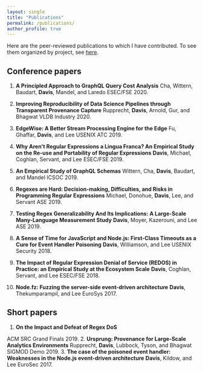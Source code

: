 ```yaml
---
layout: single
title: "Publications"
permalink: /publications/
author_profile: true
---
```


Here are the peer-reviewed publications to which I have contributed.
To see them organized by project, see [here](/research).

## Conference papers

1. **A Principled Approach to GraphQL Query Cost Analysis**
 Cha, Wittern, Baudart, **Davis**, Mandel, and Laredo
 ESEC/FSE 2020.
 <a href="https://zenodo.org/record/3878220#.XvTDvZNKhQI"><i class="fas fa-truck"></i></a> <a href="https://medium.com/@davisjam/a-principled-approach-to-graphql-query-cost-analysis-8c7243de42c1"><i class="fab fa-medium"></i></a>
2. **Improving Reproducibility of Data Science Pipelines through Transparent Provenance Capture**
 Rupprecht, **Davis**, Arnold, Gur, and Bhagwat
 VLDB Industry 2020.
 
3. **EdgeWise: A Better Stream Processing Engine for the Edge**
 Fu, Ghaffar, **Davis**, and Lee
 USENIX ATC 2019.
 <a href="{{ site.url }}/{{ site.baseurl }}/{{ site.filesurl }}/publications/FuGhaffarDavisLee-EdgeWise-ATC19.pdf"><i class="fas fa-file-pdf"></i></a> <a href="{{ site.url }}/{{ site.baseurl }}/{{ site.filesurl }}/publications/FuGhaffarDavisLee-EdgeWise-ATC19-slides.pptx"><i class="fas fa-file-powerpoint"></i></a> <a href="https://github.com/VTLeeLab/EdgeWise-ATC-19"><i class="fas fa-truck"></i></a> <a href="https://medium.com/@davisjam/edgewise-a-better-stream-processing-engine-for-the-edge-898cc0d3e5fe"><i class="fab fa-medium"></i></a>
4. **Why Aren't Regular Expressions a Lingua Franca? An Empirical Study on the Re-use and Portability of Regular Expressions**
 **Davis**, Michael, Coghlan, Servant, and Lee
 ESEC/FSE 2019.
 <a href="{{ site.url }}/{{ site.baseurl }}/{{ site.filesurl }}/publications/DavisMichaelCoghlanServantLee-LinguaFranca-ESECFSE19.pdf"><i class="fas fa-file-pdf"></i></a> <a href="{{ site.url }}/{{ site.baseurl }}/{{ site.filesurl }}/publications/DavisMichaelCoghlanServantLee-LinguaFranca-ESECFSE19-slides.pptx"><i class="fas fa-file-powerpoint"></i></a> <a href="https://doi.org/10.5281/zenodo.3257777"><i class="fas fa-truck"></i></a> <a href="https://medium.com/@davisjam/why-arent-regexes-a-lingua-franca-esecfse19-a36348df3a2"><i class="fab fa-medium"></i></a>
5. **An Empirical Study of GraphQL Schemas**
 Wittern, Cha, **Davis**, Baudart, and Mandel
 ICSOC 2019.
 <a href="{{ site.url }}/{{ site.baseurl }}/{{ site.filesurl }}/publications/WitternChaDavisBaudartMandel-EmpiricalGraphQL-ICSOC19.pdf"><i class="fas fa-file-pdf"></i></a> <a href="{{ site.url }}/{{ site.baseurl }}/{{ site.filesurl }}/publications/WitternChaDavisBaudartMandel-EmpiricalGraphQL-ICSOC19-slides-modified.pptx"><i class="fas fa-file-powerpoint"></i></a> <a href="https://zenodo.org/record/3352420#.XvuF8JNKhQI"><i class="fas fa-truck"></i></a> <a href="https://www.youtube.com/watch?v=9-CnPyrtjic&feature=youtu.be"><i class="fas fa-video-camera"></i></a> <a href="https://medium.com/@davisjam/empirical-study-graphql-icsoc19-29038c48da5"><i class="fab fa-medium"></i></a>
6. **Regexes are Hard: Decision-making, Difficulties, and Risks in Programming Regular Expressions**
 Michael, Donohue, **Davis**, Lee, and Servant
 ASE 2019.
 <i class="fas fa-trophy"></i> <a href="{{ site.url }}/{{ site.baseurl }}/{{ site.filesurl }}/publications/MichaelDonohueDavisLeeServant-RegexesAreHard-ASE19.pdf"><i class="fas fa-file-pdf"></i></a> <a href="{{ site.url }}/{{ site.baseurl }}/{{ site.filesurl }}/publications/MichaelDonohueDavisLeeServant-RegexesAreHard-ASE19-slides.pptx"><i class="fas fa-file-powerpoint"></i></a> <a href="https://zenodo.org/record/3424069"><i class="fas fa-truck"></i></a> <a href="https://www.youtube.com/watch?v=EWIPCaGfvb0"><i class="fas fa-video-camera"></i></a> <a href="https://medium.com/@davisjam/regexes-are-hard-e7933ae3122d"><i class="fab fa-medium"></i></a>
7. **Testing Regex Generalizability And Its Implications: A Large-Scale Many-Language Measurement Study**
 **Davis**, Moyer, Kazerouni, and Lee
 ASE 2019.
 <a href="{{ site.url }}/{{ site.baseurl }}/{{ site.filesurl }}/publications/DavisMoyerKazerouniLee-RegexGeneralizability-ASE19.pdf"><i class="fas fa-file-pdf"></i></a> <a href="{{ site.url }}/{{ site.baseurl }}/{{ site.filesurl }}/publications/DavisMoyerKazerouniLee-RegexGeneralizability-ASE19-slides.pptx"><i class="fas fa-file-powerpoint"></i></a> <a href="https://zenodo.org/record/3424961"><i class="fas fa-truck"></i></a> <a href="https://www.youtube.com/watch?v=HQq6iXTjk1I"><i class="fas fa-video-camera"></i></a> <a href="https://medium.com/@davisjam/testing-regex-generalizability-and-its-implications-ase19-63da1edadcdb"><i class="fab fa-medium"></i></a>
8. **A Sense of Time for JavaScript and Node.js: First-Class Timeouts as a Cure for Event Handler Poisoning**
 **Davis**, Williamson, and Lee
 USENIX Security 2018.
 <a href="{{ site.url }}/{{ site.baseurl }}/{{ site.filesurl }}/publications/DavisWilliamsonLee-SenseOfTime-USENIXSecurity18.pdf"><i class="fas fa-file-pdf"></i></a> <a href="{{ site.url }}/{{ site.baseurl }}/{{ site.filesurl }}/publications/DavisWilliamsonLee-SenseOfTime-USENIXSecurity18-slides.pptx"><i class="fas fa-file-powerpoint"></i></a> <a href="https://github.com/VTLeeLab/node-cure"><i class="fas fa-truck"></i></a> <a href="https://www.usenix.org/conference/usenixsecurity18/presentation/davis"><i class="fas fa-video-camera"></i></a>
9. **The Impact of Regular Expression Denial of Service (REDOS) in Practice: an Empirical Study at the Ecosystem Scale**
 **Davis**, Coghlan, Servant, and Lee
 ESEC/FSE 2018.
 <i class="fas fa-trophy"></i> <a href="{{ site.url }}/{{ site.baseurl }}/{{ site.filesurl }}/publications/DavisCoghlanServantLee-EcosystemREDOS-ESECFSE18.pdf"><i class="fas fa-file-pdf"></i></a> <a href="{{ site.url }}/{{ site.baseurl }}/{{ site.filesurl }}/publications/DavisCoghlanServantLee-EcosystemREDOS-ESECFSE18-slides.pptx"><i class="fas fa-file-powerpoint"></i></a> <a href="https://doi.org/10.5281/zenodo.1294300"><i class="fas fa-truck"></i></a> <a href="https://medium.com/@davisjam/introduction-987fdc4c7b0"><i class="fab fa-medium"></i></a>
10. **Node.fz: Fuzzing the server-side event-driven architecture**
 **Davis**, Thekumparampil, and Lee
 EuroSys 2017.
 <a href="{{ site.url }}/{{ site.baseurl }}/{{ site.filesurl }}/publications/DavisThekumparampilLee-NodeFz-EuroSys17.pdf"><i class="fas fa-file-pdf"></i></a> <a href="{{ site.url }}/{{ site.baseurl }}/{{ site.filesurl }}/publications/DavisThekumparampilLee-NodeFz-EuroSys17-slides.pptx"><i class="fas fa-file-powerpoint"></i></a> <a href="https://github.com/VTLeeLab/NodeFz"><i class="fas fa-truck"></i></a>

## Short papers

1. **On the Impact and Defeat of Regex DoS**
 
 ACM SRC Grand Finals 2019.
 <i class="fas fa-trophy"></i> <a href="{{ site.url }}/{{ site.baseurl }}/{{ site.filesurl }}/publications/Davis-ACMSRCGrandFinals-2019.pdf"><i class="fas fa-file-pdf"></i></a>
2. **Ursprung: Provenance for Large-Scale Analytics Environments**
 Rupprecht, **Davis**, Lubbock, Tyson, and Bhagwat
 SIGMOD Demo 2019.
 <a href="{{ site.url }}/{{ site.baseurl }}/{{ site.filesurl }}/publications/RupprechtDavisetal-SIGMOD-Demo-19.pdf"><i class="fas fa-file-pdf"></i></a>
3. **The case of the poisoned event handler: Weaknesses in the Node.js event-driven architecture**
 **Davis**, Kildow, and Lee
 EuroSec 2017.
 <a href="{{ site.url }}/{{ site.baseurl }}/{{ site.filesurl }}/publications/DavisKildowLee-EHP-EUroSec17.pdf"><i class="fas fa-file-pdf"></i></a>

